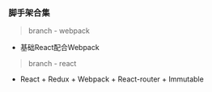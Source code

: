 ### 脚手架合集

> branch - webpack
- 基础React配合Webpack



> branch - react
- React + Redux + Webpack + React-router + Immutable